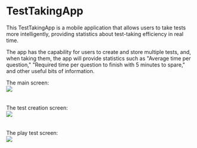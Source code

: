 # TestTakingApp

This TestTakingApp is a mobile application that allows users to take tests more intelligently, providing statistics about test-taking efficiency in real time.

The app has the capability for users to create and store multiple tests, and, when taking them, the app will provide statistics such as "Average time per question," "Required time per question to finish with 5 minutes to spare," and other useful bits of information.

The main screen:  
<a href="https://ibb.co/k2SD18Y"><img src="https://i.ibb.co/3mCFzNt/Screenshot-20210706-201958-01.jpg" border="0"></a>  
<br>
<br>
The test creation screen:  
<a href="https://ibb.co/28GZDRb"><img src="https://i.ibb.co/jVnJcqp/Screenshot-20210706-201737-01-01.jpg" border="0"></a>  
<br>
<br>
The play test screen:  
<a href="https://ibb.co/tXQdNfH"><img src="https://i.ibb.co/5FG7zD1/Screenshot-20210706-201743-01.jpg" border="0"></a>  
